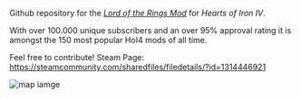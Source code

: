 Github repository for the [*Lord of the Rings Mod*](https://steamcommunity.com/sharedfiles/filedetails/?id=1314446921) for *Hearts of Iron IV*.

With over 100.000 unique subscribers and an over 95% approval rating it is amongst the 150 most popular HoI4 mods of all time.

Feel free to contribute!
Steam Page: https://steamcommunity.com/sharedfiles/filedetails/?id=1314446921

![map iamge](https://steamuserimages-a.akamaihd.net/ugc/923672954383658533/1E762B7F6EC2386F7A6BD1CD71DCACF4F5C54EB4/)
